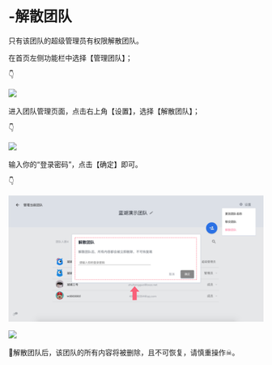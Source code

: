 # -解散团队

只有该团队的超级管理员有权限解散团队。 

在首页左侧功能栏中选择【管理团队】； 

👇

![](https://images-cdn.shimo.im/FVshRC3LTrQS0dx5/13.png!thumbnail)

进入团队管理页面，点击右上角【设置】，选择【解散团队】； 

👇

![](https://images-cdn.shimo.im/EjmDGp4SBVEzLXZR/14.png!thumbnail)

输入你的“登录密码”，点击【确定】即可。

👇

![](../../../.gitbook/assets/15.png)

![](https://images-cdn.shimo.im/AVLdksxhbTQds7M7/15.png!thumbnail)

💌解散团队后，该团队的所有内容将被删除，且不可恢复，请慎重操作☠。 

